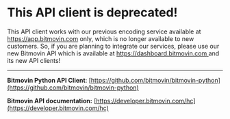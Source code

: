 # This API client is deprecated!
This API client works with our previous encoding service available at https://app.bitmovin.com only, which is no longer available to new customers. So, if you are planning to integrate our services, please use our new Bitmovin API which is available at [https://dashboard.bitmovin.com ](https://dashboard.bitmovin.com) and its new API clients!

---

**Bitmovin Python API Client**: [https://github.com/bitmovin/bitmovin-python](https://github.com/bitmovin/bitmovin-python) 

**Bitmovin API documentation:** [https://developer.bitmovin.com/hc](https://developer.bitmovin.com/hc) 